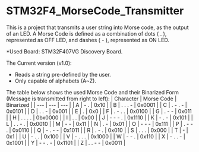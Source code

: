 # STM32F4_MorseCode_Transmitter

This is a project that transmits a user string into Morse code, as the output of an LED. A Morse Code is defined as a combination of dots ( . ), represented as OFF LED, and dashes ( - ), represented as ON LED. 

*Used Board: STM32F407VG Discovery Board.

The Current version (v1.0):
- Reads a string pre-defined by the user.
- Only capable of alphabets (A~Z).

The table below shows the used Morse Code and their Binarized Form (Message is transmitted from right to left):
| Character | Morse Code | Binarized |
| --- | --- | --- |
| A | - . | 0x10 |
| B | . . . - | 0x0001 |
| C | . - . - | 0x0101 |
| D | . . - | 0x001 |
| E | . | 0x0 |
| F | . - . . | 0x0100 |
| G | . - - | 0x011 |
| H | . . . . | 0bx0000 |
| I | . . | 0x00 |
| J | - - - . | 0x1110 |
| K | - . - | 0x101 |
| L | . . - . | 0x0010 |
| M | - - | 0x11 |
| N | . - | 0x01 |
| O | - - - | 0x111 |
| P | . - - . | 0x0110 |
| Q | - . - - | 0x1011 |
| R | . - . | 0x010 |
| S | . . . | 0x000 |
| T | - | 0x1 |
| U | - . . | 0x100 |
| V | - . . . | 0x1000 |
| W | - - . | 0x110 |
| X | - . . - | 0x1001 |
| Y | - - . - | 0x1101 |
| Z | . . - - | 0x0011 |
